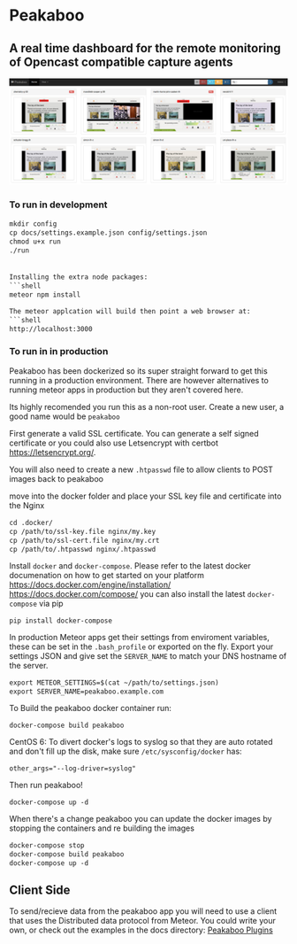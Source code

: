 Peakaboo
========

## A real time dashboard for the remote monitoring of Opencast compatible capture agents

![Alt text](docs/peakaboo.png?raw=true "Peakaboo-roomlist")

### To run in development
```shell
mkdir config
cp docs/settings.example.json config/settings.json
chmod u+x run
./run


Installing the extra node packages:
```shell
meteor npm install
```


```
The meteor applcation will build then point a web browser at:
```shell
http://localhost:3000
```

### To run in in production
Peakaboo has been dockerized so its super straight forward to get this running in a production environment. There are however alternatives to running meteor apps in production but they aren't covered here.

Its highly recomended you run this as a non-root user. Create a new user, a good name would be `peakaboo`

First generate a valid SSL certificate. You can generate a self signed certificate or you could also use Letsencrypt with certbot https://letsencrypt.org/.

You will also need to create a new `.htpasswd` file to allow clients to POST images back to peakaboo

move into the docker folder and place your SSL key file and certificate into the Nginx
```shell
cd .docker/
cp /path/to/ssl-key.file nginx/my.key
cp /path/to/ssl-cert.file nginx/my.crt
cp /path/to/.htpasswd nginx/.htpasswd
```

Install `docker` and `docker-compose`. Please refer to the latest docker documenation on how to get started on your platform https://docs.docker.com/engine/installation/
https://docs.docker.com/compose/
you can also install the latest `docker-compose` via pip
```shell
pip install docker-compose
```

In production Meteor apps get their settings from enviroment variables, these can be set in the `.bash_profile` or exported on the fly. Export your settings JSON and give set the `SERVER_NAME` to match your DNS hostname of the server.
```shell
export METEOR_SETTINGS=$(cat ~/path/to/settings.json)
export SERVER_NAME=peakaboo.example.com
```

To Build the peakaboo docker container run:

```shell
docker-compose build peakaboo
```
CentOS 6:
To divert docker's logs to syslog so that they are auto rotated and don't fill up the
disk, make sure `/etc/sysconfig/docker` has:

```shell
other_args="--log-driver=syslog"
```

Then run peakaboo!
```
docker-compose up -d
```

When there's a change peakaboo you can update the docker images by stopping the containers and re building the images
```
docker-compose stop
docker-compose build peakaboo
docker-compose up -d
```
Client Side
-----------

To send/recieve data from the peakaboo app you will need to use a client that uses the Distributed data protocol from Meteor. You could write your own, or check out the examples in the docs directory: [Peakaboo Plugins](docs/capture_agent_plugins/examples)
